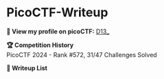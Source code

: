 # PicoCTF-Writeup
**🪪 View my profile on picoCTF:**   [D13_](https://play.picoctf.org/users/D13_)  

**🏆 Competition History**  
PicoCTF 2024 - Rank #572, 31/47 Challenges Solved

**📝 Writeup List**

